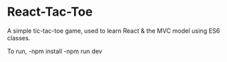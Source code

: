 # React-Tac-Toe

A simple tic-tac-toe game, used to learn React & the MVC model using ES6 classes.

To run, 
-npm install
-npm run dev
